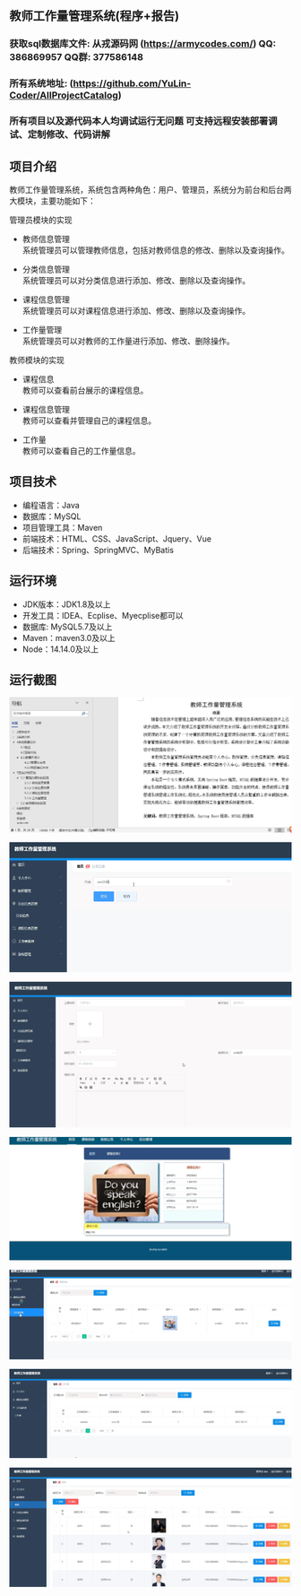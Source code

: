 ## 教师工作量管理系统(程序+报告)

###  获取sql数据库文件: 从戎源码网 (https://armycodes.com/) QQ: 386869957 QQ群: 377586148
###  所有系统地址: (https://github.com/YuLin-Coder/AllProjectCatalog) 
###  所有项目以及源代码本人均调试运行无问题 可支持远程安装部署调试、定制修改、代码讲解

## 项目介绍
教师工作量管理系统，系统包含两种角色：用户、管理员，系统分为前台和后台两大模块，主要功能如下：

管理员模块的实现

- 教师信息管理  
  系统管理员可以管理教师信息，包括对教师信息的修改、删除以及查询操作。

- 分类信息管理  
  系统管理员可以对分类信息进行添加、修改、删除以及查询操作。

- 课程信息管理  
  系统管理员可以对课程信息进行添加、修改、删除以及查询操作。

- 工作量管理  
  系统管理员可以对教师的工作量进行添加、修改、删除操作。

教师模块的实现

- 课程信息  
  教师可以查看前台展示的课程信息。

- 课程信息管理  
  教师可以查看并管理自己的课程信息。

- 工作量  
  教师可以查看自己的工作量信息。

## 项目技术
- 编程语言：Java
- 数据库：MySQL
- 项目管理工具：Maven
- 前端技术：HTML、CSS、JavaScript、Jquery、Vue
- 后端技术：Spring、SpringMVC、MyBatis

## 运行环境
- JDK版本：JDK1.8及以上
- 开发工具：IDEA、Ecplise、Myecplise都可以
- 数据库: MySQL5.7及以上
- Maven：maven3.0及以上
- Node：14.14.0及以上

## 运行截图
![](screenshot/1.png)

![](screenshot/2.png)

![](screenshot/3.png)

![](screenshot/4.png)

![](screenshot/5.png)

![](screenshot/6.png)

![](screenshot/7.png)
